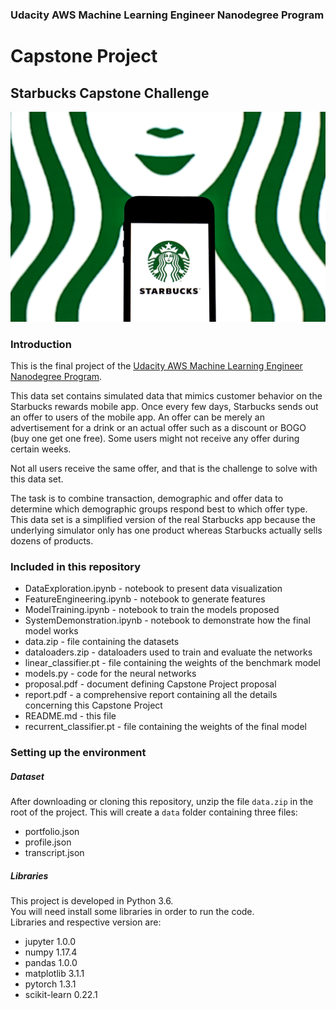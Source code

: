 
### Udacity AWS Machine Learning Engineer Nanodegree Program

# Capstone Project

## Starbucks Capstone Challenge
![image](https://github.com/salsabeel-tn/Starbucks-Capstone-project/blob/master/starbucks.jpeg)
### Introduction

This is the final project of the [Udacity AWS Machine Learning Engineer Nanodegree Program](https://www.udacity.com/course/machine-learning-engineer-nanodegree--nd009t).


This data set contains simulated data that mimics customer behavior on the Starbucks rewards mobile app. Once every few days, Starbucks sends out an offer to users of the mobile app. An offer can be merely an advertisement for a drink or an actual offer such as a discount or BOGO (buy one get one free). Some users might not receive any offer during certain weeks.

Not all users receive the same offer, and that is the challenge to solve with this data set.

The task is to combine transaction, demographic and offer data to determine which demographic groups respond best to which offer type. This data set is a simplified version of the real Starbucks app because the underlying simulator only has one product whereas Starbucks actually sells dozens of products.

### Included in this repository
- DataExploration.ipynb - notebook to present data visualization
- FeatureEngineering.ipynb - notebook to generate features
- ModelTraining.ipynb - notebook to train the models proposed
- SystemDemonstration.ipynb - notebook to demonstrate how the final model works
- data.zip - file containing the datasets
- dataloaders.zip - dataloaders used to train and evaluate the networks
- linear_classifier.pt - file containing the weights of the benchmark model
- models.py - code for the neural networks
- proposal.pdf - document defining Capstone Project proposal
- report.pdf - a comprehensive report containing all the details concerning this Capstone Project
- README.md - this file
- recurrent_classifier.pt - file containing the weights of the final model


### Setting up the environment

##### Dataset
After downloading or cloning this repository, unzip the file `data.zip` in the root of the project. This will create a `data` folder containing three files:  

- portfolio.json
- profile.json
- transcript.json

##### Libraries
This project is developed in Python 3.6.  
You will need install some libraries in order to run the code.  
Libraries and respective version are:  

- jupyter 1.0.0
- numpy 1.17.4
- pandas 1.0.0
- matplotlib 3.1.1
- pytorch 1.3.1
- scikit-learn 0.22.1

